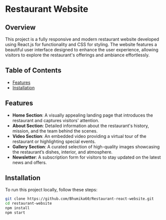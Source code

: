 # Restaurant Website

## Overview
This project is a fully responsive and modern restaurant website developed using React.js for functionality and CSS for styling. The website features a beautiful user interface designed to enhance the user experience, allowing visitors to explore the restaurant's offerings and ambiance effortlessly.

## Table of Contents
- [Features](#features)
- [Installation](#installation)

## Features
- **Home Section**: A visually appealing landing page that introduces the restaurant and captures visitors' attention.
- **About Section**: Detailed information about the restaurant's history, mission, and the team behind the scenes.
- **Video Section**: An embedded video providing a virtual tour of the restaurant or highlighting special events.
- **Gallery Section**: A curated selection of high-quality images showcasing the restaurant’s dishes, interior, and atmosphere.
- **Newsletter**: A subscription form for visitors to stay updated on the latest news and offers.

## Installation
To run this project locally, follow these steps:

```bash
git clone https://github.com/Bhumika60/Restaurant-react-website.git
cd restaurant-website
npm install
npm start




